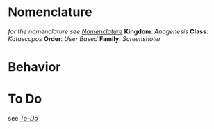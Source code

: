 # Nomenclature
*for the nomenclature see [Nomenclature](../../../../nomenclature.md)*
**Kingdom**: *Anagenesis*
**Class**: *Katascopos*
**Order**: *User Based*
**Family**: *Screenshoter*

# Behavior

# To Do
see [*To-Do*](../../../../to-do.md)
